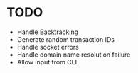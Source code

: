 # TODO
- Handle Backtracking
- Generate random transaction IDs
- Handle socket errors
- Handle domain name resolution failure
- Allow input from CLI
